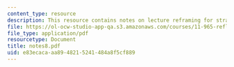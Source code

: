 ```yaml
---
content_type: resource
description: This resource contains notes on lecture reframing for strategic creativity.
file: https://ol-ocw-studio-app-qa.s3.amazonaws.com/courses/11-965-reflective-practice-an-approach-for-expanding-your-learning-frontiers-january-iap-2007/e83ecacaaa8948215241484a8f5cf889_notes8.pdf
file_type: application/pdf
resourcetype: Document
title: notes8.pdf
uid: e83ecaca-aa89-4821-5241-484a8f5cf889
---
```

